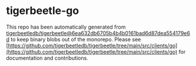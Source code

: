 # tigerbeetle-go
This repo has been automatically generated from [tigerbeetledb/tigerbeetle@6ea632db6705b4b4b0161bad6d87dea554179e6d](https://github.com/tigerbeetledb/tigerbeetle/commit/6ea632db6705b4b4b0161bad6d87dea554179e6d) to keep binary blobs out of the monorepo. Please see [https://github.com/tigerbeetledb/tigerbeetle/tree/main/src/clients/go](https://github.com/tigerbeetledb/tigerbeetle/tree/main/src/clients/go) for documentation and contributions.
